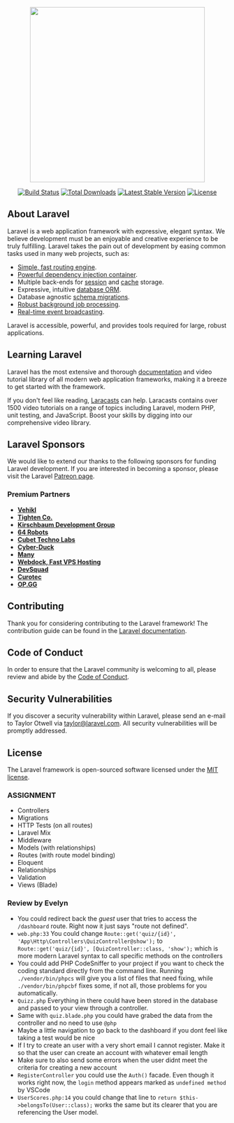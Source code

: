 <p align="center"><a href="https://laravel.com" target="_blank"><img src="https://raw.githubusercontent.com/laravel/art/master/logo-lockup/5%20SVG/2%20CMYK/1%20Full%20Color/laravel-logolockup-cmyk-red.svg" width="400"></a></p>

<p align="center">
<a href="https://travis-ci.org/laravel/framework"><img src="https://travis-ci.org/laravel/framework.svg" alt="Build Status"></a>
<a href="https://packagist.org/packages/laravel/framework"><img src="https://img.shields.io/packagist/dt/laravel/framework" alt="Total Downloads"></a>
<a href="https://packagist.org/packages/laravel/framework"><img src="https://img.shields.io/packagist/v/laravel/framework" alt="Latest Stable Version"></a>
<a href="https://packagist.org/packages/laravel/framework"><img src="https://img.shields.io/packagist/l/laravel/framework" alt="License"></a>
</p>

## About Laravel

Laravel is a web application framework with expressive, elegant syntax. We believe development must be an enjoyable and creative experience to be truly fulfilling. Laravel takes the pain out of development by easing common tasks used in many web projects, such as:

-   [Simple, fast routing engine](https://laravel.com/docs/routing).
-   [Powerful dependency injection container](https://laravel.com/docs/container).
-   Multiple back-ends for [session](https://laravel.com/docs/session) and [cache](https://laravel.com/docs/cache) storage.
-   Expressive, intuitive [database ORM](https://laravel.com/docs/eloquent).
-   Database agnostic [schema migrations](https://laravel.com/docs/migrations).
-   [Robust background job processing](https://laravel.com/docs/queues).
-   [Real-time event broadcasting](https://laravel.com/docs/broadcasting).

Laravel is accessible, powerful, and provides tools required for large, robust applications.

## Learning Laravel

Laravel has the most extensive and thorough [documentation](https://laravel.com/docs) and video tutorial library of all modern web application frameworks, making it a breeze to get started with the framework.

If you don't feel like reading, [Laracasts](https://laracasts.com) can help. Laracasts contains over 1500 video tutorials on a range of topics including Laravel, modern PHP, unit testing, and JavaScript. Boost your skills by digging into our comprehensive video library.

## Laravel Sponsors

We would like to extend our thanks to the following sponsors for funding Laravel development. If you are interested in becoming a sponsor, please visit the Laravel [Patreon page](https://patreon.com/taylorotwell).

### Premium Partners

-   **[Vehikl](https://vehikl.com/)**
-   **[Tighten Co.](https://tighten.co)**
-   **[Kirschbaum Development Group](https://kirschbaumdevelopment.com)**
-   **[64 Robots](https://64robots.com)**
-   **[Cubet Techno Labs](https://cubettech.com)**
-   **[Cyber-Duck](https://cyber-duck.co.uk)**
-   **[Many](https://www.many.co.uk)**
-   **[Webdock, Fast VPS Hosting](https://www.webdock.io/en)**
-   **[DevSquad](https://devsquad.com)**
-   **[Curotec](https://www.curotec.com/)**
-   **[OP.GG](https://op.gg)**

## Contributing

Thank you for considering contributing to the Laravel framework! The contribution guide can be found in the [Laravel documentation](https://laravel.com/docs/contributions).

## Code of Conduct

In order to ensure that the Laravel community is welcoming to all, please review and abide by the [Code of Conduct](https://laravel.com/docs/contributions#code-of-conduct).

## Security Vulnerabilities

If you discover a security vulnerability within Laravel, please send an e-mail to Taylor Otwell via [taylor@laravel.com](mailto:taylor@laravel.com). All security vulnerabilities will be promptly addressed.

## License

The Laravel framework is open-sourced software licensed under the [MIT license](https://opensource.org/licenses/MIT).

### ASSIGNMENT

-   Controllers
-   Migrations
-   HTTP Tests (on all routes)
-   Laravel Mix
-   Middleware
-   Models (with relationships)
-   Routes (with route model binding)
-   Eloquent
-   Relationships
-   Validation
-   Views (Blade)

### Review by Evelyn
- You could redirect back the _guest_ user that tries to access the `/dashboard` route. Right now it just says "route not defined".
- `web.php:33` You could change `Route::get('quiz/{id}', 'App\Http\Controllers\QuizController@show');` to `Route::get('quiz/{id}', [QuizController::class, 'show');` which is more modern Laravel syntax to call specific methods on the controllers
- You could add PHP CodeSniffer to your project if you want to check the coding standard directly from the command line. Running `./vendor/bin/phpcs` will give you a list of files that need fixing, while `./vendor/bin/phpcbf` fixes some, if not all, those problems for you automatically.
- `Quizz.php` Everything in there could have been stored in the database and passed to your view through a controller.
- Same with `quiz.blade.php` you could have grabed the data from the controller and no need to use `@php`
- Maybe a little navigation to go back to the dashboard if you dont feel like taking a test would be nice
- If I try to create an user with a very short email I cannot register. Make it so that the user can create an account with whatever email length
- Make sure to also send some errors when the user didnt meet the criteria for creating a new account
- `RegisterController` you could use the `Auth()` facade. Even though it works right now, the `login` method appears marked as `undefined method` by VSCode
- `UserScores.php:14` you could change that line to `return $this->belongsTo(User::class);` works the same but its clearer that you are referencing the User model.

